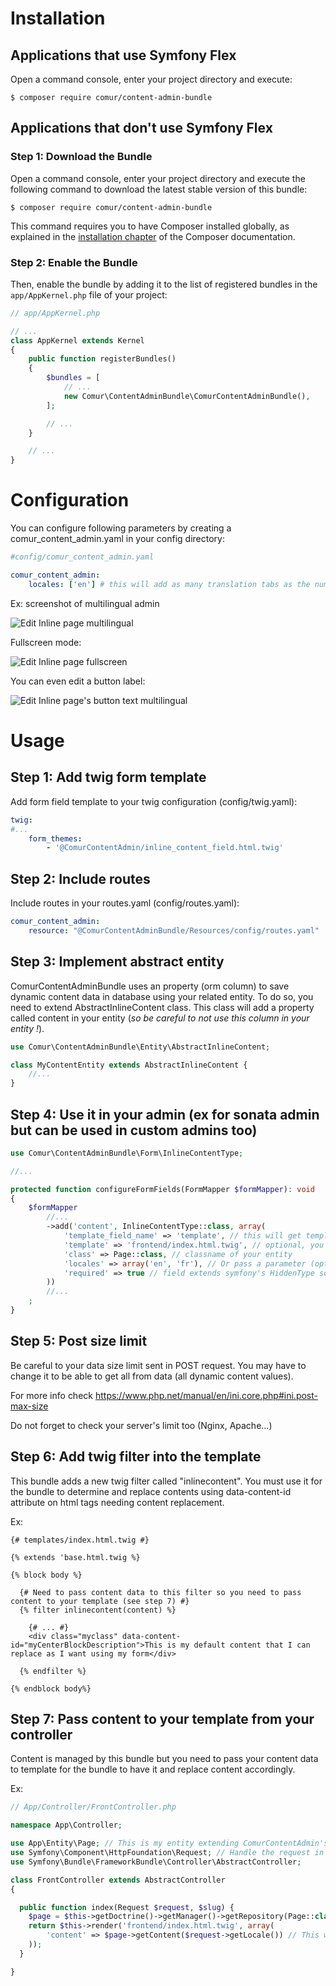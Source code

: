 Installation
============

Applications that use Symfony Flex
----------------------------------

Open a command console, enter your project directory and execute:

```console
$ composer require comur/content-admin-bundle
```

Applications that don't use Symfony Flex
----------------------------------------

### Step 1: Download the Bundle

Open a command console, enter your project directory and execute the
following command to download the latest stable version of this bundle:

```console
$ composer require comur/content-admin-bundle
```

This command requires you to have Composer installed globally, as explained
in the [installation chapter](https://getcomposer.org/doc/00-intro.md)
of the Composer documentation.

### Step 2: Enable the Bundle

Then, enable the bundle by adding it to the list of registered bundles
in the `app/AppKernel.php` file of your project:

```php
// app/AppKernel.php

// ...
class AppKernel extends Kernel
{
    public function registerBundles()
    {
        $bundles = [
            // ...
            new Comur\ContentAdminBundle\ComurContentAdminBundle(),
        ];

        // ...
    }

    // ...
}
```

Configuration
=============

You can configure following parameters by creating a comur_content_admin.yaml in your config directory:

```yaml
#config/comur_content_admin.yaml

comur_content_admin:
    locales: ['en'] # this will add as many translation tabs as the number of locales when rendering content editing field 
```

Ex: screenshot of multilingual admin

![Edit Inline page multilingual](/Resources/docs/edit-text.png?raw=true "Edit multilingual text")

Fullscreen mode:

![Edit Inline page fullscreen](/Resources/docs/edit-fullscreen.png?raw=true "Edit fullscreen text")

You can even edit a button label:

![Edit Inline page's button text multilingual](/Resources/docs/edit-button.png?raw=true "Edit button text")

Usage
=====

## Step 1: Add twig form template

Add form field template to your twig configuration (config/twig.yaml):

```yaml
twig:
#...
    form_themes:
        - '@ComurContentAdmin/inline_content_field.html.twig'

```

## Step 2: Include routes

Include routes in your routes.yaml (config/routes.yaml):

```yaml
comur_content_admin:
    resource: "@ComurContentAdminBundle/Resources/config/routes.yaml"
```

## Step 3: Implement abstract entity

ComurContentAdminBundle uses an property (orm column) to save dynamic content data in database using your related entity.
To do so, you need to extend AbstractInlineContent class. This class will add a property called content in your entity (*so be careful to not use this column in your entity !*).

```php
use Comur\ContentAdminBundle\Entity\AbstractInlineContent;

class MyContentEntity extends AbstractInlineContent {
    //...
}
```

## Step 4: Use it in your admin (ex for sonata admin but can be used in custom admins too)

```php
use Comur\ContentAdminBundle\Form\InlineContentType;

//...

protected function configureFormFields(FormMapper $formMapper): void
{
    $formMapper
        //...
        ->add('content', InlineContentType::class, array(
            'template_field_name' => 'template', // this will get template name from another field inside the same form (default is template)
            'template' => 'frontend/index.html.twig', // optional, you must specify either one of template_field_name or template parameter
            'class' => Page::class, // classname of your entity
            'locales' => array('en', 'fr'), // Or pass a parameter (optional, you can globally configure it in yaml and override it here)
            'required' => true // field extends symfony's HiddenType so you can use options from this class too
        ))
        //...
    ;
}

```

## Step 5: Post size limit

Be careful to your data size limit sent in POST request. You may have to change it to be able to get all from data (all dynamic content values).

For more info check https://www.php.net/manual/en/ini.core.php#ini.post-max-size

Do not forget to check your server's limit too (Nginx, Apache...) 

## Step 6: Add twig filter into the template

This bundle adds a new twig filter called "inlinecontent". You must use it for the bundle to determine and replace contents using data-content-id attribute on html tags needing content replacement.

Ex:

```twig
{# templates/index.html.twig #}

{% extends 'base.html.twig %}

{% block body %}

  {# Need to pass content data to this filter so you need to pass content to your template (see step 7) #}
  {% filter inlinecontent(content) %}
  
    {# ... #}
    <div class="myclass" data-content-id="myCenterBlockDescription">This is my default content that I can replace as I want using my form</div>
  
  {% endfilter %}

{% endblock body%}

```

## Step 7: Pass content to your template from your controller

Content is managed by this bundle but you need to pass your content data to template for the bundle to have it and replace content accordingly.

Ex:

```php
// App/Controller/FrontController.php

namespace App\Controller;

use App\Entity\Page; // This is my entity extending ComurContentAdmin's AbstractInlineContent entity
use Symfony\Component\HttpFoundation\Request; // Handle the request in the controller
use Symfony\Bundle\FrameworkBundle\Controller\AbstractController;

class FrontController extends AbstractController
{

  public function index(Request $request, $slug) {
    $page = $this->getDoctrine()->getManager()->getRepository(Page::class)->findOneBySlug($slug);
    return $this->render('frontend/index.html.twig', array(
        'content' => $page->getContent($request->getLocale()) // This will return localized content data as an array and twig filter will replace default content of your template with this
    ));
  }

}

```
